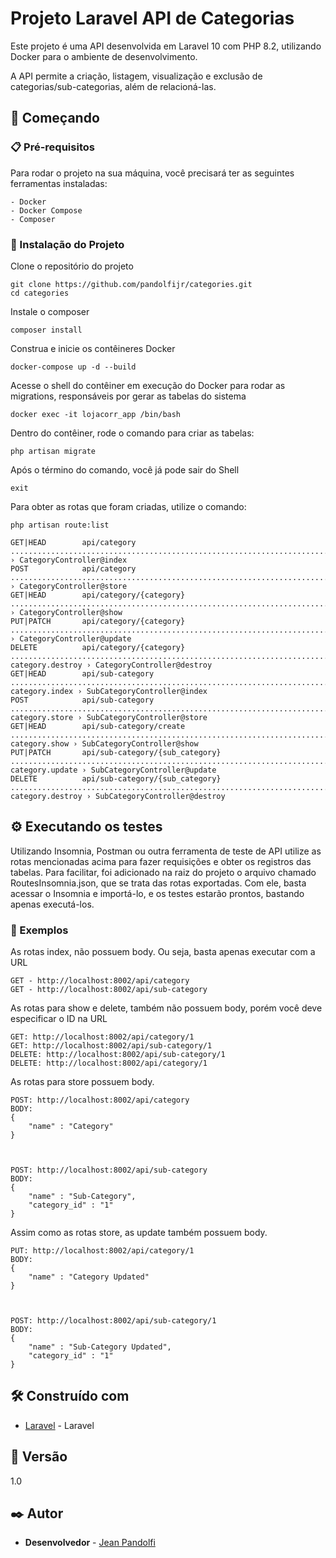 # Projeto Laravel API de Categorias

Este projeto é uma API desenvolvida em Laravel 10 com PHP 8.2, utilizando Docker para o ambiente de desenvolvimento. 

A API permite a criação, listagem, visualização e exclusão de categorias/sub-categorias, além de relacioná-las.

## 🚀 Começando
### 📋 Pré-requisitos

Para rodar o projeto na sua máquina, você precisará ter as seguintes ferramentas instaladas:
```
- Docker
- Docker Compose
- Composer
```

### 🔧 Instalação do Projeto

Clone o repositório do projeto

```
git clone https://github.com/pandolfijr/categories.git
cd categories
```

Instale o composer

```
composer install

```

Construa e inicie os contêineres Docker

```
docker-compose up -d --build

```

Acesse o shell do contêiner em execução do Docker para rodar as migrations, responsáveis por gerar as tabelas do sistema

```
docker exec -it lojacorr_app /bin/bash

```

Dentro do contêiner, rode o comando para criar as tabelas:
```
php artisan migrate

```

Após o término do comando, você já pode sair do Shell
```
exit

```

Para obter as rotas que foram criadas, utilize o comando:

```
php artisan route:list
```
```
GET|HEAD        api/category ..........................................................................................category.index › CategoryController@index
POST            api/category ..........................................................................................category.store › CategoryController@store
GET|HEAD        api/category/{category} ...............................................................................category.show › CategoryController@show
PUT|PATCH       api/category/{category} ...............................................................................category.update › CategoryController@update
DELETE          api/category/{category} .............................................................................. category.destroy › CategoryController@destroy
GET|HEAD        api/sub-category ......................................................................................sub-category.index › SubCategoryController@index
POST            api/sub-category ......................................................................................sub-category.store › SubCategoryController@store
GET|HEAD        api/sub-category/create ...............................................................................sub-category.show › SubCategoryController@show
PUT|PATCH       api/sub-category/{sub_category} .......................................................................sub-category.update › SubCategoryController@update
DELETE          api/sub-category/{sub_category} .......................................................................sub-category.destroy › SubCategoryController@destroy
```
## ⚙️ Executando os testes

Utilizando Insomnia, Postman ou outra ferramenta de teste de API utilize as rotas mencionadas acima para fazer requisições e obter os registros das tabelas.
Para facilitar, foi adicionado na raiz do projeto o arquivo chamado RoutesInsomnia.json, que se trata das rotas exportadas. Com ele, basta acessar o Insomnia e importá-lo, e os testes estarão prontos, bastando apenas executá-los.

### 🔩 Exemplos

As rotas index, não possuem body. Ou seja, basta apenas executar com a URL

```
GET - http://localhost:8002/api/category
GET - http://localhost:8002/api/sub-category

```


As rotas para show e delete, também não possuem body, porém você deve especificar o ID na URL

```
GET: http://localhost:8002/api/category/1
GET: http://localhost:8002/api/sub-category/1
DELETE: http://localhost:8002/api/sub-category/1
DELETE: http://localhost:8002/api/category/1

```

As rotas para store possuem body.
```
POST: http://localhost:8002/api/category
BODY:
{
	"name" : "Category"
}



```

```
POST: http://localhost:8002/api/sub-category
BODY:
{
	"name" : "Sub-Category",
	"category_id" : "1"
}

```

Assim como as rotas store, as update também possuem body.
```
PUT: http://localhost:8002/api/category/1
BODY:
{
	"name" : "Category Updated"
}



```

```
POST: http://localhost:8002/api/sub-category/1
BODY:
{
	"name" : "Sub-Category Updated",
	"category_id" : "1"
}

```


## 🛠️ Construído com

* [Laravel](https://laravel.com/docs/10.x/releases) - Laravel


## 📌 Versão

1.0

## ✒️ Autor

* **Desenvolvedor** - [Jean Pandolfi](https://github.com/pandolfijr/)
